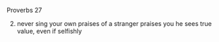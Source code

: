Proverbs 27


2) never sing your own praises
  of a stranger praises you he sees true value, even if selfishly
